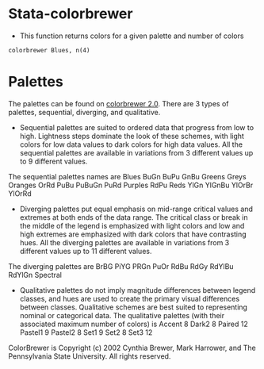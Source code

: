 # Stata-colorbrewer


- This function returns colors for a given palette and number of colors

```
colorbrewer Blues, n(4)
```




# Palettes

The palettes can be found on [colorbrewer 2.0](http://colorbrewer2.org/).
There are 3 types of palettes, sequential, diverging, and qualitative.

- Sequential palettes are suited to ordered data that progress from low to high. Lightness steps
dominate the look of these schemes, with light colors for low data values to dark colors for high
data values. All the sequential palettes are available in variations from 3 different values up to 9 different values.

The sequential palettes names are
Blues BuGn BuPu GnBu Greens Greys Oranges OrRd PuBu PuBuGn PuRd Purples RdPu Reds
YlGn YlGnBu YlOrBr YlOrRd

- Diverging palettes put equal emphasis on mid-range critical values and extremes at both ends
of the data range. The critical class or break in the middle of the legend is emphasized with light
colors and low and high extremes are emphasized with dark colors that have contrasting hues. All the diverging palettes are available in variations from 3 different values up to 11 different values.


The diverging palettes are
BrBG PiYG PRGn PuOr RdBu RdGy RdYlBu RdYlGn Spectral

- Qualitative palettes do not imply magnitude differences between legend classes, and hues are
used to create the primary visual differences between classes. Qualitative schemes are best suited
to representing nominal or categorical data. The qualitative palettes (with their associated maximum number of colors) is
Accent 8
Dark2 8
Paired 12
Pastel1 9
Pastel2 8
Set1 9
Set2 8
Set3 12



ColorBrewer is Copyright (c) 2002 Cynthia Brewer, Mark Harrower, and The Pennsylvania State
University. All rights reserved.